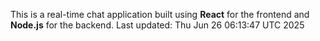This is a real-time chat application built using **React** for the frontend and **Node.js** for the backend.
Last updated: Thu Jun 26 06:13:47 UTC 2025
